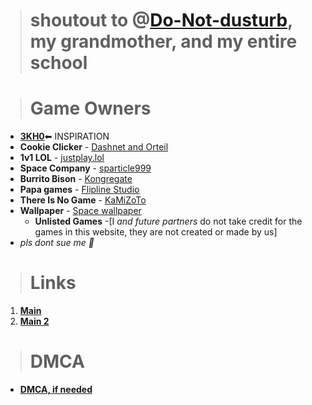 > # shoutout to @[Do-Not-dusturb](https://github.com/Do-Not-Dusturb), my grandmother, and my entire school

> # Game Owners

- [**3KH0**](https://github.com/3kh0/)⬅ INSPIRATION
-  **Cookie Clicker**
        - [Dashnet and Orteil](https://orteil.dashnet.org) 
- **1v1 LOL**
        - [justplay.lol](https://www.justplay.lol/)
- **Space Company**
        - [sparticle999](https://github.com/sparticle999)
- **Burrito Bison**
        - [Kongregate](http://www.kongregate.com/games/juicybeast/burrito-bison-launcha-libre)
- **Papa games**
        - [Flipline Studio](https://www.flipline.com/)
- **There Is No Game**
        - [KaMiZoTo](https://thereisnogame.fandom.com/wiki/Creator)
- **Wallpaper**
        - [Space wallpaper](https://www.artstation.com/artwork/5B51aW)
  - **Unlisted Games**
        -[I *and future partners* do not take credit for the games in this website, they are not created or made by us]
- *pls dont sue me 🥺*

> # Links
1. **[Main](https://nintendoboi22.github.io)**
2. **[Main 2](https://nintendoboi222.github.io)**
  
> # DMCA
- **[DMCA, if needed](https://nintendoboi22.github.io/licence-stuff/dmca)**
